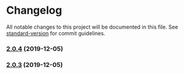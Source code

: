 # Changelog

All notable changes to this project will be documented in this file. See [standard-version](https://github.com/conventional-changelog/standard-version) for commit guidelines.

### [2.0.4](https://github.com/yslm/test-commit/compare/v2.0.3...v2.0.4) (2019-12-05)

### [2.0.3](https://github.com/yslm/test-commit/compare/v2.0.2...v2.0.3) (2019-12-05)
